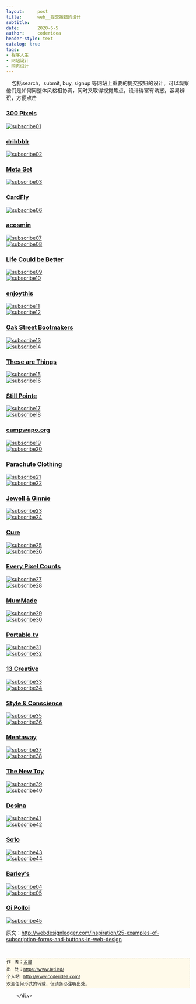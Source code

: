 ```yaml
---
layout:     post
title:      web__提交按钮的设计
subtitle:   
date:       2020-6-5
author:     coderidea
header-style: text
catalog: true
tags:
- 程序人生
- 网站设计
- 网页设计
--- 
```

<div class="postBody">
			<div id="cnblogs_post_body" class="blogpost-body"><p>    包括search，submit, buy, signup 等网站上重要的提交按钮的设计，可以观察他们是如何同整体风格相协调，同时又取得视觉焦点，设计得富有诱惑，容易辨识，方便点击</p>
<h3><a href="http://www.300pixels.org/">300 Pixels</a></h3>
<p><a href="http://www.300pixels.org/"><img class="aligncenter size-full wp-image-3448" src="http://webdesignledger.com/wp-content/uploads/2011/01/subscribe01.jpg" alt="subscribe01" /></a></p>
<h3><a href="http://www.tapmates.com/dribbblr/">dribbblr</a></h3>
<p><a href="http://www.tapmates.com/dribbblr/"><img class="aligncenter size-full wp-image-3448" src="http://webdesignledger.com/wp-content/uploads/2011/01/subscribe02.jpg" alt="subscribe02" /></a></p>
<h3><a href="http://metaset.com.au/">Meta Set</a></h3>
<p><a href="http://metaset.com.au/"><img class="aligncenter size-full wp-image-3448" src="http://webdesignledger.com/wp-content/uploads/2011/01/subscribe03.jpg" alt="subscribe03" /></a></p>
<h3><a href="http://cardf.ly/">CardFly</a></h3>
<p><a href="http://cardf.ly/"><img class="aligncenter size-full wp-image-3448" src="http://webdesignledger.com/wp-content/uploads/2011/01/subscribe06.jpg" alt="subscribe06" /></a></p>
<h3><a href="http://www.acosmin.com/">acosmin</a></h3>
<p><a href="http://www.acosmin.com/"><img class="aligncenter size-full wp-image-3448" src="http://webdesignledger.com/wp-content/uploads/2011/01/subscribe07.jpg" alt="subscribe07" /></a><br /><a href="http://www.acosmin.com/"><img class="aligncenter size-full wp-image-3448" src="http://webdesignledger.com/wp-content/uploads/2011/01/subscribe08.jpg" alt="subscribe08" /></a></p>
<h3><a href="http://www.lifecouldbebetter.com/">Life Could be Better</a></h3>
<p><a href="http://www.lifecouldbebetter.com/"><img class="aligncenter size-full wp-image-3448" src="http://webdesignledger.com/wp-content/uploads/2011/01/subscribe09.jpg" alt="subscribe09" /></a><br /><a href="http://www.lifecouldbebetter.com/"><img class="aligncenter size-full wp-image-3448" src="http://webdesignledger.com/wp-content/uploads/2011/01/subscribe10.jpg" alt="subscribe10" /></a></p>
<h3><a href="http://www.enjoythis.co.uk/">enjoythis</a></h3>
<p><a href="http://www.enjoythis.co.uk/"><img class="aligncenter size-full wp-image-3448" src="http://webdesignledger.com/wp-content/uploads/2011/01/subscribe11.jpg" alt="subscribe11" /></a><br /><a href="http://www.enjoythis.co.uk/"><img class="aligncenter size-full wp-image-3448" src="http://webdesignledger.com/wp-content/uploads/2011/01/subscribe12.jpg" alt="subscribe12" /></a></p>
<h3><a href="http://oakstreetbootmakers.com/">Oak Street Bootmakers</a></h3>
<p><a href="http://oakstreetbootmakers.com/"><img class="aligncenter size-full wp-image-3448" src="http://webdesignledger.com/wp-content/uploads/2011/01/subscribe13.jpg" alt="subscribe13" /></a><br /><a href="http://oakstreetbootmakers.com/"><img class="aligncenter size-full wp-image-3448" src="http://webdesignledger.com/wp-content/uploads/2011/01/subscribe14.jpg" alt="subscribe14" /></a></p>
<h3><a href="http://www.thesearethings.com/">These are Things</a></h3>
<p><a href="http://www.thesearethings.com/"><img class="aligncenter size-full wp-image-3448" src="http://webdesignledger.com/wp-content/uploads/2011/01/subscribe15.jpg" alt="subscribe15" /></a><br /><a href="http://www.thesearethings.com/"><img class="aligncenter size-full wp-image-3448" src="http://webdesignledger.com/wp-content/uploads/2011/01/subscribe16.jpg" alt="subscribe16" /></a></p>
<h3><a href="http://stillpointesanctuary.org/">Still Pointe</a></h3>
<p><a href="http://stillpointesanctuary.org/"><img class="aligncenter size-full wp-image-3448" src="http://webdesignledger.com/wp-content/uploads/2011/01/subscribe17.jpg" alt="subscribe17" /></a><br /><a href="http://stillpointesanctuary.org/"><img class="aligncenter size-full wp-image-3448" src="http://webdesignledger.com/wp-content/uploads/2011/01/subscribe18.jpg" alt="subscribe18" /></a></p>
<h3><a href="http://campwapo.org/">campwapo.org</a></h3>
<p><a href="http://campwapo.org/"><img class="aligncenter size-full wp-image-3448" src="http://webdesignledger.com/wp-content/uploads/2011/01/subscribe19.jpg" alt="subscribe19" /></a><br /><a href="http://campwapo.org/"><img class="aligncenter size-full wp-image-3448" src="http://webdesignledger.com/wp-content/uploads/2011/01/subscribe20.jpg" alt="subscribe20" /></a></p>
<h3><a href="http://www.madebyparachute.com/products">Parachute Clothing</a></h3>
<p><a href="http://www.madebyparachute.com/products"><img class="aligncenter size-full wp-image-3448" src="http://webdesignledger.com/wp-content/uploads/2011/01/subscribe21.jpg" alt="subscribe21" /></a><br /><a href="http://www.madebyparachute.com/products"><img class="aligncenter size-full wp-image-3448" src="http://webdesignledger.com/wp-content/uploads/2011/01/subscribe22.jpg" alt="subscribe22" /></a></p>
<h3><a href="http://www.jewellandginnie.com/">Jewell &amp; Ginnie</a></h3>
<p><a href="http://www.jewellandginnie.com/"><img class="aligncenter size-full wp-image-3448" src="http://webdesignledger.com/wp-content/uploads/2011/01/subscribe23.jpg" alt="subscribe23" /></a><br /><a href="http://www.jewellandginnie.com/"><img class="aligncenter size-full wp-image-3448" src="http://webdesignledger.com/wp-content/uploads/2011/01/subscribe24.jpg" alt="subscribe24" /></a></p>
<h3><a href="http://cure.org/">Cure</a></h3>
<p><a href="http://cure.org/"><img class="aligncenter size-full wp-image-3448" src="http://webdesignledger.com/wp-content/uploads/2011/01/subscribe25.jpg" alt="subscribe25" /></a><br /><a href="http://cure.org/"><img class="aligncenter size-full wp-image-3448" src="http://webdesignledger.com/wp-content/uploads/2011/01/subscribe26.jpg" alt="subscribe26" /></a></p>
<h3><a href="http://epicagency.net/">Every Pixel Counts</a></h3>
<p><a href="http://epicagency.net/"><img class="aligncenter size-full wp-image-3448" src="http://webdesignledger.com/wp-content/uploads/2011/01/subscribe27.jpg" alt="subscribe27" /></a><br /><a href="http://epicagency.net/"><img class="aligncenter size-full wp-image-3448" src="http://webdesignledger.com/wp-content/uploads/2011/01/subscribe28.jpg" alt="subscribe28" /></a></p>
<h3><a href="http://mummade.co.nz/">MumMade</a></h3>
<p><a href="http://mummade.co.nz/"><img class="aligncenter size-full wp-image-3448" src="http://webdesignledger.com/wp-content/uploads/2011/01/subscribe29.jpg" alt="subscribe29" /></a><br /><a href="http://mummade.co.nz/"><img class="aligncenter size-full wp-image-3448" src="http://webdesignledger.com/wp-content/uploads/2011/01/subscribe30.jpg" alt="subscribe30" /></a></p>
<h3><a href="http://portable.tv/">Portable.tv</a></h3>
<p><a href="http://portable.tv/"><img class="aligncenter size-full wp-image-3448" src="http://webdesignledger.com/wp-content/uploads/2011/01/subscribe31.jpg" alt="subscribe31" /></a><br /><a href="http://portable.tv/"><img class="aligncenter size-full wp-image-3448" src="http://webdesignledger.com/wp-content/uploads/2011/01/subscribe32.jpg" alt="subscribe32" /></a></p>
<h3><a href="http://www.13creative.com/">13 Creative</a></h3>
<p><a href="http://www.13creative.com/"><img class="aligncenter size-full wp-image-3448" src="http://webdesignledger.com/wp-content/uploads/2011/01/subscribe33.jpg" alt="subscribe33" /></a><br /><a href="http://www.13creative.com/"><img class="aligncenter size-full wp-image-3448" src="http://webdesignledger.com/wp-content/uploads/2011/01/subscribe34.jpg" alt="subscribe34" /></a></p>
<h3><a href="http://www.styleandconscience.com/">Style &amp; Conscience</a></h3>
<p><a href="http://www.styleandconscience.com/"><img class="aligncenter size-full wp-image-3448" src="http://webdesignledger.com/wp-content/uploads/2011/01/subscribe35.jpg" alt="subscribe35" /></a><br /><a href="http://www.styleandconscience.com/"><img class="aligncenter size-full wp-image-3448" src="http://webdesignledger.com/wp-content/uploads/2011/01/subscribe36.jpg" alt="subscribe36" /></a></p>
<h3><a href="http://mentaway.com/">Mentaway</a></h3>
<p><a href="http://mentaway.com/"><img class="aligncenter size-full wp-image-3448" src="http://webdesignledger.com/wp-content/uploads/2011/01/subscribe37.jpg" alt="subscribe37" /></a><br /><a href="http://mentaway.com/"><img class="aligncenter size-full wp-image-3448" src="http://webdesignledger.com/wp-content/uploads/2011/01/subscribe38.jpg" alt="subscribe38" /></a></p>
<h3><a href="http://www.thenewtoy.com/">The New Toy</a></h3>
<p><a href="http://www.thenewtoy.com/"><img class="aligncenter size-full wp-image-3448" src="http://webdesignledger.com/wp-content/uploads/2011/01/subscribe39.jpg" alt="subscribe39" /></a><br /><a href="http://www.thenewtoy.com/"><img class="aligncenter size-full wp-image-3448" src="http://webdesignledger.com/wp-content/uploads/2011/01/subscribe40.jpg" alt="subscribe40" /></a></p>
<h3><a href="http://www.desina.co.uk/">Desina</a></h3>
<p><a href="http://www.desina.co.uk/"><img class="aligncenter size-full wp-image-3448" src="http://webdesignledger.com/wp-content/uploads/2011/01/subscribe41.jpg" alt="subscribe41" /></a><br /><a href="http://www.desina.co.uk/"><img class="aligncenter size-full wp-image-3448" src="http://webdesignledger.com/wp-content/uploads/2011/01/subscribe42.jpg" alt="subscribe42" /></a></p>
<h3><a href="http://www.thrivesolo.com/">So1o</a></h3>
<p><a href="http://www.thrivesolo.com/"><img class="aligncenter size-full wp-image-3448" src="http://webdesignledger.com/wp-content/uploads/2011/01/subscribe43.jpg" alt="subscribe43" /></a><br /><a href="http://www.thrivesolo.com/"><img class="aligncenter size-full wp-image-3448" src="http://webdesignledger.com/wp-content/uploads/2011/01/subscribe44.jpg" alt="subscribe44" /></a></p>
<h3><a href="http://www.barleysgville.com/">Barley’s</a></h3>
<p><a href="http://www.barleysgville.com/"><img class="aligncenter size-full wp-image-3448" src="http://webdesignledger.com/wp-content/uploads/2011/01/subscribe04.jpg" alt="subscribe04" /></a><br /><a href="http://www.barleysgville.com/"><img class="aligncenter size-full wp-image-3448" src="http://webdesignledger.com/wp-content/uploads/2011/01/subscribe05.jpg" alt="subscribe05" /></a></p>
<h3><a href="http://www.oipolloi.com/">Oi Polloi</a></h3>
<p><a href="http://www.oipolloi.com/"><img class="aligncenter size-full wp-image-3448" src="http://webdesignledger.com/wp-content/uploads/2011/01/subscribe45.jpg" alt="subscribe45" /></a></p>
<p>原文：<a href="http://webdesignledger.com/inspiration/25-examples-of-subscription-forms-and-buttons-in-web-design">http://webdesignledger.com/inspiration/25-examples-of-subscription-forms-and-buttons-in-web-design</a></p>


<div id="ckepop"> </div>
<div>
<p id="PSignature" style="line-height:20px;background:#FFFAEA no-repeat 2% 50%;font-size:12px;border:#e0e0e0 1px dashed;">作   者：<a href="https://www.leti.ltd/">孟晨</a> <br /> 出   处：<a href="https://www.leti.ltd/">https://www.leti.ltd/</a> <br />个人站:  <a href="http://www.coderidea.com/">http://www.coderidea.com/</a><br />欢迎任何形式的转载，但请务必注明出处。</p>
</div></div><div id="MySignature"></div>
<div class="clear"></div>
<div id="blog_post_info_block">
<div id="BlogPostCategory"></div>
<div id="EntryTag"></div>
<div id="blog_post_info">
</div>
<div class="clear"></div>
<div id="post_next_prev"></div>
</div>


		</div>